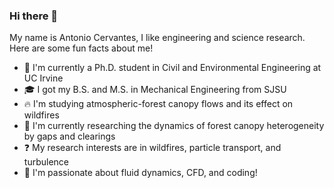 ### Hi there 👋
My name is Antonio Cervantes, I like engineering and science research. Here are some fun facts about me!
- 🔭 I'm currently a Ph.D. student in Civil and Environmental Engineering at UC Irvine
- 🎓 I got my B.S. and M.S. in Mechanical Engineering from SJSU
- 🔥 I'm studying atmospheric-forest canopy flows and its effect on wildfires
- 🌳 I'm currently researching the dynamics of forest canopy heterogeneity by gaps and clearings
- ❓ My research interests are in wildfires, particle transport, and turbulence
- 🌊 I'm passionate about fluid dynamics, CFD, and coding!

<!--
**AntonioCervantes/AntonioCervantes** is a ✨ _special_ ✨ repository because its `README.md` (this file) appears on your GitHub profile.

I am an SJSU Mechanical Engineering graduate with an interest in fluid dynamics and wildfire research. I will soon be starting my Ph.D. in Civil and Environmental Engineering at UC Irvine where I will be doing firebrand transport research.

Here are some ideas to get you started:

- 🔭 I’m currently working on ...
- 🌱 I’m currently learning ...
- 👯 I’m looking to collaborate on ...
- 🤔 I’m looking for help with ...
- 💬 Ask me about ...
- 📫 How to reach me: ...
- 😄 Pronouns: ...
- ⚡ Fun fact: ...
-->
